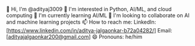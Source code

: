 👋 Hi, I'm @adityaj3009
👀 I'm interested in Python, AI/ML, and cloud computing
🌱 I'm currently learning AI/ML
💞️ I'm looking to collaborate on AI and machine learning projects
📫 How to reach me: 
LinkedIn: [https://www.linkedin.com/in/aditya-jalgaonkar-b72a04282/]
Email: [adityajalgaonkar200@gmail.com]
😄 Pronouns: he/him

<!---
adityaj3009/adityaj3009 is a ✨ special ✨ repository because its `README.md` (this file) appears on your GitHub profile.
You can click the Preview link to take a look at your changes.
--->
